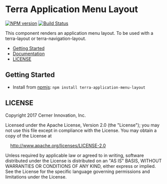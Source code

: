 # Terra Application Menu Layout


[![NPM version](http://img.shields.io/npm/v/terra-application-menu-layout.svg)](https://www.npmjs.org/package/terra-application-menu-layout)
[![Build Status](https://travis-ci.org/cerner/terra.svg?branch=master)](https://travis-ci.org/cerner/terra-framework)

This component renders an application menu layout. To be used with a terra-layout or terra-navigation-layout.

- [Getting Started](#getting-started)
- [Documentation](https://github.com/cerner/terra-framework/tree/master/packages/terra-application-menu-layout/docs)
- [LICENSE](#license)

## Getting Started

- Install from [npmjs](https://www.npmjs.com): `npm install terra-application-menu-layout`

## LICENSE

Copyright 2017 Cerner Innovation, Inc.

Licensed under the Apache License, Version 2.0 (the "License"); you may not use this file except in compliance with the License. You may obtain a copy of the License at

&nbsp;&nbsp;&nbsp;&nbsp;http://www.apache.org/licenses/LICENSE-2.0

Unless required by applicable law or agreed to in writing, software distributed under the License is distributed on an "AS IS" BASIS, WITHOUT WARRANTIES OR CONDITIONS OF ANY KIND, either express or implied. See the License for the specific language governing permissions and limitations under the License.
